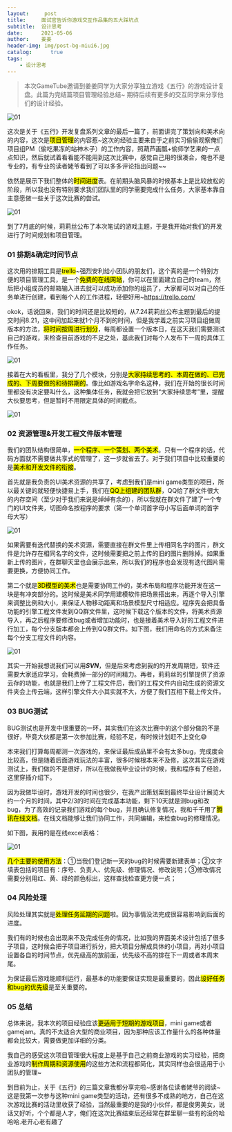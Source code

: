 ```yaml
---
layout:     post
title:     面试官告诉你游戏交互作品集的五大踩坑点
subtitle:  设计思考
date:      2021-05-06
author:    姜姜 
header-img: img/post-bg-miui6.jpg
catalog: 	  true
tags:
    - 设计思考
---
```


>本次GameTube邀请到姜姜同学为大家分享独立游戏《五行》的游戏设计复盘。此篇为完结篇项目管理经验总结~ 期待后续有更多的交互同学来分享他们的设计经验。



![01]({{site.baseurl}}/img-post/20210506/01.png)

这次是关于《五行》开发复盘系列文章的最后一篇了，前面讲完了策划向和美术向的内容，这次是<mark>项目管理</mark>的内容惹~这次的经验主要来自于之前实习偷偷观察俺们项目组PM（偷吃果冻的站神木子）的工作内容，照葫芦画瓢+偷师学艺来的一点点知识，然后就试着看看能不能用到这次比赛中，感觉自己用的很凑合，俺也不是专业的，有专业的读者姥爷看到了可以多多评论指出问题~~

依然是展示下我们整体的<mark>时间进度</mark>表。在前期头脑风暴的时候基本上是比较放松的阶段，所以我也没有特别要求我们团队里的同学需要完成什么任务，大家基本靠自主意愿做一些关于这次比赛的尝试。

![01]({{site.baseurl}}/img-post/20210506/02.png)

到了7月底的时候，莉莉丝公布了本次笔试的游戏主题，于是我开始对我们的开发进行了时间规划和项目管理。

### 01 排期&确定时间节点

这次用的排期工具是<mark>trello</mark>~强烈安利给小团队的朋友们，这个真的是一个特别方便的项目管理工具，是一个<mark>免费的在线网站</mark>，你可以在里面建立自己的team，然后把小组成员的邮箱输入进去就可以成功添加你的组员了，大家都可以对自己的任务单进行创建，看到每个人的工作进程，轻便好用~https://trello.com/



okok，话说回来，我们的时间还是比较短的，从7.24莉莉丝公布主题到最后的提交时间8.21，这中间加起来就1个月不到的时间，但是我学着之前实习项目组做周版本的方法，<mark>将时间按周进行划分</mark>，每周都设置一个版本日，在这天我们需要测试自己的游戏，来检查目前游戏的不足之处，基此我们对每个人发布下一周的具体工作任务。

![01]({{site.baseurl}}/img-post/20210506/03.png)

接着在大的看板里，我分了几个模块，分别是<mark>大家持续思考的、本周在做的、已完成的、下周要做的和待排期的</mark>。像比如游戏名字命名这种，我们在开始的很长时间里都没有决定要叫什么，这种集体任务，我就会把它放到“大家持续思考”里，提醒大伙要思考，但是暂时不用限定具体的时间截点。

![01]({{site.baseurl}}/img-post/20210506/04.png)

### 02 资源管理&开发工程文件版本管理

我们的团队结构很简单，<mark>一个程序、一个策划、两个美术</mark>。只有一个程序的话，代码方面就不需要做共享式的管理了，这一步就省去了。对于我们项目中比较重要的是<mark>美术和开发文件的衔接</mark>。



首先就是我负责的UI美术资源的共享了，考虑到我们是mini game类型的项目，所以最关键的就轻便快捷易上手，我们在<mark>QQ上组建的团队群</mark>，QQ给了群文件很大的内存空间（至少对于我们来说是绰绰有余的），所以我就在群文件了建了一个专门的UI文件夹，切图命名按程序的要求（第一个单词首字母小写后面单词的首字母大写）

![01]({{site.baseurl}}/img-post/20210506/05.png)

如果需要有迭代替换的美术资源，需要直接在群文件里上传相同名字的图片，群文件是允许存在相同名字的文件，这时候需要把之前上传的旧的图片删除掉。如果重新上传的图片，在群聊天里也会展示出来，所以我们的程序也会发现有迭代图片需要更换，方便协同工作。



第二个就是<mark>3D模型的美术</mark>也是需要协同工作的，美术布局和程序功能开发在这一块是有冲突部分的。这时候是美术同学用建模软件把场景搭出来，再逐个导入引擎来调整比例和大小，来保证人物移动距离和场景模型尺寸相适应。程序先会把具备功能的引擎工程文件发到QQ群文件里，这时候下载这个版本的文件，将美术资源导入，再之后程序要修改bug或者增加功能时，也是接着美术导入好的工程文件进行加工，每个分支版本都会上传到QQ群文件。如下图，我们用命名的方式来备注每个分支工程文件的内容。

![01]({{site.baseurl}}/img-post/20210506/06.png)

其实一开始我想说我们可以用***SVN***，但是后来考虑到我的的开发周期短，软件还需要大家适应学习，会耗费掉一部分的时间精力。再者，莉莉丝的引擎提供了资源云存的功能，也就是我们上传了工程文件后，我们的工程文件内自动生成的资源文件夹会上传云端，这样引擎文件大小其实就不大，方便了我们互相下载上传文件。

### 03 **BUG测试**

BUG测试也是开发中很重要的一环，其实我们在这次比赛中的这个部分做的不是很好，毕竟大伙都是第一次参加比赛，经验不足，有时候计划赶不上变化😅



本来我们打算每周都测一次游戏的，来保证最后成品里不会有太多bug，完成度会比较高，但是随着后面游戏玩法的丰富，很多时候根本来不及修，这次其实在游戏测试上，我们做的不是很好，所以在我做我毕业设计的时候，我和程序有了经验，这里穿插介绍下。



因为我做毕设时，游戏开发的时间也很少，在我产出策划案到最终毕业设计展览大约一个月的时间，其中2/3的时间在完成基本功能，剩下10天就是测bug和改bug，为了高效的记录我们游戏的每个bug，并且确认修复情况，我和千千用了<mark>腾讯在线文档</mark>。在线文档能够让我们协同工作，共同编辑，来检查bug的修理情况。



如下图，我用的是在线excel表格：

![01]({{site.baseurl}}/img-post/20210506/07.png)

<mark>几个主要的使用方法</mark>：①当我们登记新一天的bug的时候需要新建表单；②文字填表包括的项目有：序号、负责人、优先级、修理情况、修改说明；③修改情况需要分别用红、黄、绿的颜色标出，这样查找检查更方便一点；

### 04 **风险处理**

风险处理其实就是<mark>处理任务延期的问题</mark>啦。因为事情没法完成很容易影响到后面的进度。



我们有的时候也会出现来不及完成任务的情况，比如我的界面美术设计包括了很多子项目，这时候会把子项目进行拆分，把大项目分解成具体的小项目，再对小项目设置各自的时间节点，优先级高的放前面，优先级不高的排在下一周或者本周末尾。



为保证最后游戏能顺利运行，最基本的功能要保证实现是最重要的，因此<mark>设好任务和bug的优先级</mark>是至关重要的。

### 05 **总结**

总体来说，我本次的项目经验应该<mark>更适用于短期的游戏项目</mark>，mini game或者gamejam。真的不太适合大型的商业项目，因为那种应该工作量什么的各种体量都会比较大，需要做更加详细的分类。



我自己的感受这次项目管理很大程度上是基于自己之前商业游戏的实习经验，把商业游戏的<mark>制作周期和资源使用</mark>的这些方法和流程都简化，其实同样也会很适用于小团队的管理~



到目前为止，关于《五行》的三篇文章我都分享完啦~感谢各位读者姥爷的阅读~这是我第一次参与这种mini game类型的活动，还有很多不成熟的地方，自己在这次游戏比赛的活动里收获了经验，当然最重要的是我的小伙伴，都是俊男美女，说话又好听，个个都是人才，俺们在这次比赛结束后还经常在群里聊一些有的没的哈哈哈.老开心老有趣了

